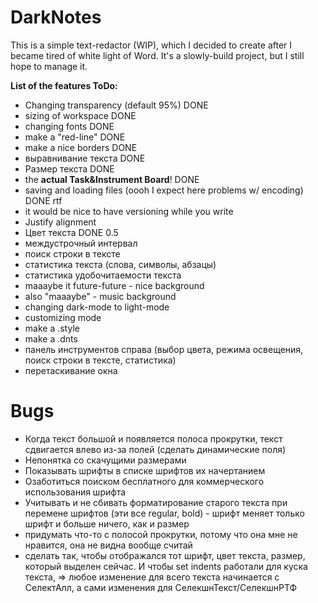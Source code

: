 # DarkNotes

This is a simple text-redactor (WIP), which I decided to create after I became tired of white light of Word. It's a slowly-build project, but I still hope to manage it.

**List of the features ToDo:**
- Changing transparency (default 95%) DONE
- sizing of workspace DONE
- changing fonts DONE
- make a "red-line" DONE
- make a nice borders DONE
- выравнивание текста DONE
- Размер текста DONE
- the **actual Task&Instrument Board**! DONE
- saving and loading files (oooh I expect here problems w/ encoding) DONE rtf
- it would be nice to have versioning while you write
- Justify alignment
- Цвет текста DONE 0.5
- междустрочный интервал
- поиск строки в тексте
- статистика текста (слова, символы, абзацы)
- статистика удобочитаемости текста
- maaaybe it future-future - nice background
- also "maaaybe" - music background
- changing dark-mode to light-mode
- customizing mode
- make a .style
- make a .dnts
- панель инструментов справа (выбор цвета, режима освещения, поиск строки в тексте, статистика)
- перетаскивание окна

# Bugs

- Когда текст большой и появляется полоса прокрутки, текст сдвигается влево из-за полей (сделать динамические поля)
- Непонятка со скачущими размерами
- Показывать шрифты в списке шрифтов их начертанием
- Озаботиться поиском бесплатного для коммерческого использования шрифта
- Учитывать и не сбивать форматирование старого текста при перемене шрифтов (эти все regular, bold) - шрифт меняет только шрифт и больше ничего, как и размер
- придумать что-то с полосой прокрутки, потому что она мне не нравится, она не видна вообще считай
- сделать так, чтобы отображался тот шрифт, цвет текста, размер, который выделен сейчас. И чтобы set indents работали для куска текста, => любое изменение для всего текста начинается с СелектАлл, а сами изменения для СелекшнТекст/СелекшнРТФ
